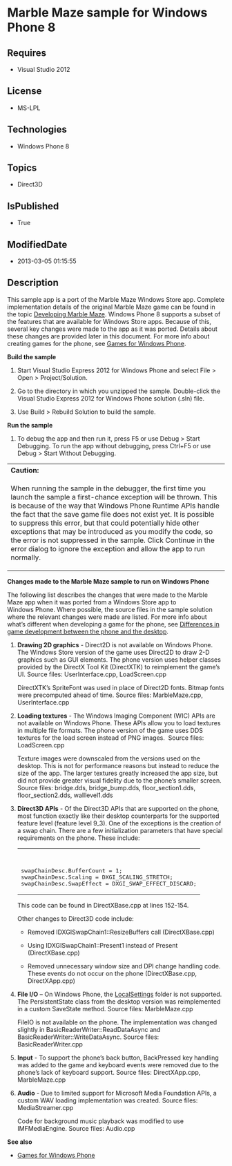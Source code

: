 # Marble Maze sample for Windows Phone 8
## Requires
* Visual Studio 2012
## License
* MS-LPL
## Technologies
* Windows Phone 8
## Topics
* Direct3D
## IsPublished
* True
## ModifiedDate
* 2013-03-05 01:15:55
## Description

<div id="mainBody">
<p></p>
<div class="introduction">
<p>This sample app is a port of the Marble Maze Windows Store app. Complete implementation details of the original Marble Maze game can be found in the topic
<a href="http://msdn.microsoft.com/en-us/library/windows/apps/br230257.aspx">Developing Marble Maze</a>. Windows&nbsp;Phone&nbsp;8 supports a subset of the features that are available for Windows Store apps. Because of this, several key changes were made to the app as
 it was ported. Details about these changes are provided later in this document. For more info about creating games for the phone, see
<a href="http://msdn.microsoft.com/library/windowsphone/develop/jj206992(v=vs.105).aspx">
Games for Windows Phone</a>.</p>
<p></p>
<p><b>Build the sample</b> </p>
<ol>
<li>
<p>Start Visual Studio Express 2012 for Windows&nbsp;Phone and select <span class="ui">
File</span> &gt; <span class="ui">Open</span> &gt; <span class="ui">Project/Solution</span>.
</p>
</li><li>
<p>Go to the directory in which you unzipped the sample. Double-click the Visual Studio Express 2012 for Windows&nbsp;Phone solution (<span class="label">.sln</span>) file.
</p>
</li><li>
<p>Use <span class="ui">Build</span> &gt; <span class="ui">Rebuild Solution</span> to build the sample.
</p>
</li></ol>
<p></p>
<p><b>Run the sample</b> </p>
<ol>
<li>
<p>To debug the app and then run it, press F5 or use <span class="ui">Debug</span> &gt;
<span class="ui">Start Debugging</span>. To run the app without debugging, press Ctrl&#43;F5 or use
<span class="ui">Debug</span> &gt; <span class="ui">Start Without Debugging</span>.</p>
</li></ol>
<div class="alert">
<table width="100%" cellspacing="0" cellpadding="0">
<tbody>
<tr>
<th align="left"><b>Caution:</b> </th>
</tr>
<tr>
<td>
<p>When running the sample in the debugger, the first time you launch the sample a first-chance exception will be thrown. This is because of the way that Windows Phone Runtime APIs handle the fact that the save game file does not exist yet. It is possible to
 suppress this error, but that could potentially hide other exceptions that may be introduced as you modify the code, so the error is not suppressed in the sample. Click
<span class="ui">Continue</span> in the error dialog to ignore the exception and allow the app to run normally.</p>
</td>
</tr>
</tbody>
</table>
</div>
<p><b>Changes made to the Marble Maze sample to run on Windows Phone</b> </p>
<p>The following list describes the changes that were made to the Marble Maze app when it was ported from a Windows Store app to Windows&nbsp;Phone. Where possible, the source files in the sample solution where the relevant changes were made are listed. For more
 info about what’s different when developing a game for the phone, see <a href="http://msdn.microsoft.com/library/windowsphone/develop/jj662930(v=vs.105).aspx">
Differences in game development between the phone and the desktop</a>.</p>
<ol>
<li>
<p><b>Drawing 2D graphics</b> - Direct2D is not available on Windows&nbsp;Phone. The Windows Store version of the game uses Direct2D to draw 2-D graphics such as GUI elements. The phone version uses helper classes provided by the DirectX Tool Kit (DirectXTK) to
 reimplement the game’s UI. Source files: UserInterface.cpp, LoadScreen.cpp</p>
<p>DirectXTK’s SpriteFont was used in place of Direct2D fonts. Bitmap fonts were precomputed ahead of time. Source files: MarbleMaze.cpp, UserInterface.cpp</p>
</li><li>
<p><b>Loading textures</b> - The Windows Imaging Component (WIC) APIs are not available on Windows&nbsp;Phone. These APIs allow you to load textures in multiple file formats. The phone version of the game uses DDS textures for the load screen instead of PNG images.&nbsp;
 Source files: LoadScreen.cpp</p>
<p>Texture images were downscaled from the versions used on the desktop. This is not for performance reasons but instead to reduce the size of the app. The larger textures greatly increased the app size, but did not provide greater visual fidelity due to the
 phone’s smaller screen. Source files: bridge.dds, bridge_bump.dds, floor_section1.dds, floor_section2.dds, walllevel1.dds</p>
</li><li>
<p><b>Direct3D APIs</b> - Of the Direct3D APIs that are supported on the phone, most function exactly like their desktop counterparts for the supported feature level (feature level 9_3). One of the exceptions is the creation of a swap chain. There are a few
 initialization parameters that have special requirements on the phone. These include:
</p>
<div class="code"><span>
<table width="100%" cellspacing="0" cellpadding="0">
<tbody>
<tr>
<th>&nbsp;</th>
<th></th>
</tr>
<tr>
<td colspan="2">
<pre>swapChainDesc.BufferCount = 1;
swapChainDesc.Scaling = DXGI_SCALING_STRETCH;
swapChainDesc.SwapEffect = DXGI_SWAP_EFFECT_DISCARD;</pre>
</td>
</tr>
</tbody>
</table>
</span></div>
<p>This code can be found in DirectXBase.cpp at lines 152-154.</p>
<p>Other changes to Direct3D code include:&nbsp;&nbsp;&nbsp;&nbsp;&nbsp;&nbsp;&nbsp; </p>
<ul>
<li>
<p>Removed IDXGISwapChain1::ResizeBuffers call (DirectXBase.cpp)</p>
</li><li>
<p>Using IDXGISwapChain1::Present1 instead of Present (DirectXBase.cpp)</p>
</li><li>
<p>Removed unnecessary window size and DPI change handling code. These events do not occur on the phone (DirectXBase.cpp, DirectXApp.cpp)
</p>
</li></ul>
</li><li>
<p><b>File I/O</b> – On Windows&nbsp;Phone, the <a href="http://msdn.microsoft.com/en-us/library/windows/apps/windows.storage.applicationdata.localsettings.aspx">
LocalSettings</a> folder is not supported.&nbsp; The <span value="PersistentState"><span class="keyword">PersistentState</span></span> class from the desktop version was reimplemented in a custom
<span value="SaveState"><span class="keyword">SaveState</span></span> method. Source files: MarbleMaze.cpp</p>
<p><span value="FileIO"><span class="keyword">FileIO</span> </span>is not available on the phone. The implementation was changed slightly in BasicReaderWriter::ReadDataAsync and BasicReaderWriter::WriteDataAsync. Source files: BasicReaderWriter.cpp</p>
</li><li>
<p><b>Input</b> - To support the phone’s back button, <span value="BackPressed"><span class="keyword">BackPressed</span></span> key handling was added to the game and keyboard events were removed due to the phone’s lack of keyboard support. Source files:
 DirectXApp.cpp, MarbleMaze.cpp</p>
</li><li>
<p><b>Audio</b> - Due to limited support for Microsoft Media Foundation APIs, a custom WAV loading implementation was created. Source files: MediaStreamer.cpp</p>
<p>Code for background music playback was modified to use IMFMediaEngine. Source files: Audio.cpp</p>
</li></ol>
<p><b>See also</b> </p>
<ul>
<li>
<p><a href="http://msdn.microsoft.com/library/windowsphone/develop/jj206992(v=vs.105).aspx">Games for Windows Phone</a>
</p>
</li></ul>
</div>
</div>
